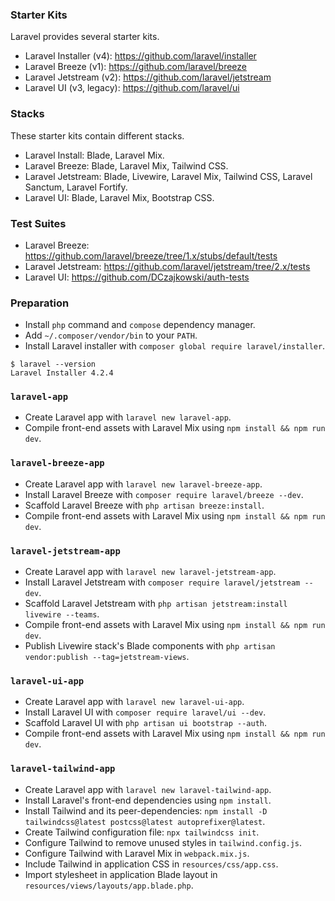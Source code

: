 ### Starter Kits

Laravel provides several starter kits.

- Laravel Installer (v4): https://github.com/laravel/installer
- Laravel Breeze (v1): https://github.com/laravel/breeze
- Laravel Jetstream (v2): https://github.com/laravel/jetstream
- Laravel UI (v3, legacy): https://github.com/laravel/ui

### Stacks

These starter kits contain different stacks.

- Laravel Install: Blade, Laravel Mix.
- Laravel Breeze: Blade, Laravel Mix, Tailwind CSS.
- Laravel Jetstream: Blade, Livewire, Laravel Mix, Tailwind CSS, Laravel Sanctum, Laravel Fortify.
- Laravel UI: Blade, Laravel Mix, Bootstrap CSS.

### Test Suites

- Laravel Breeze: https://github.com/laravel/breeze/tree/1.x/stubs/default/tests
- Laravel Jetstream: https://github.com/laravel/jetstream/tree/2.x/tests
- Laravel UI: https://github.com/DCzajkowski/auth-tests

### Preparation

- Install `php` command and `compose` dependency manager.
- Add `~/.composer/vendor/bin` to your `PATH`.
- Install Laravel installer with `composer global require laravel/installer`.

~~~
$ laravel --version
Laravel Installer 4.2.4
~~~

### `laravel-app`

- Create Laravel app with `laravel new laravel-app`.
- Compile front-end assets with Laravel Mix using `npm install && npm run dev`.

### `laravel-breeze-app`

- Create Laravel app with `laravel new laravel-breeze-app`.
- Install Laravel Breeze with `composer require laravel/breeze --dev`.
- Scaffold Laravel Breeze with `php artisan breeze:install`.
- Compile front-end assets with Laravel Mix using `npm install && npm run dev`.

### `laravel-jetstream-app`

- Create Laravel app with `laravel new laravel-jetstream-app`.
- Install Laravel Jetstream with `composer require laravel/jetstream --dev`.
- Scaffold Laravel Jetstream with `php artisan jetstream:install livewire --teams`.
- Compile front-end assets with Laravel Mix using `npm install && npm run dev`.
- Publish Livewire stack's Blade components with `php artisan vendor:publish --tag=jetstream-views`.

### `laravel-ui-app`

- Create Laravel app with `laravel new laravel-ui-app`.
- Install Laravel UI with `composer require laravel/ui --dev`.
- Scaffold Laravel UI with `php artisan ui bootstrap --auth`.
- Compile front-end assets with Laravel Mix using `npm install && npm run dev`.

### `laravel-tailwind-app`

- Create Laravel app with `laravel new laravel-tailwind-app`.
- Install Laravel's front-end dependencies using `npm install`.
- Install Tailwind and its peer-dependencies: `npm install -D tailwindcss@latest postcss@latest autoprefixer@latest`.
- Create Tailwind configuration file: `npx tailwindcss init`.
- Configure Tailwind to remove unused styles in `tailwind.config.js`.
- Configure Tailwind with Laravel Mix in `webpack.mix.js`.
- Include Tailwind in application CSS in `resources/css/app.css`.
- Import stylesheet in application Blade layout in `resources/views/layouts/app.blade.php`.
